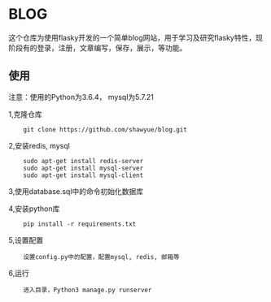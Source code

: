 # BLOG

这个仓库为使用flasky开发的一个简单blog网站，用于学习及研究flasky特性，现阶段有的登录，注册，文章编写，保存，展示，等功能。

## 使用

注意：使用的Python为3.6.4， mysql为5.7.21

1,克隆仓库

        git clone https://github.com/shawyue/blog.git

2,安装redis, mysql

        sudo apt-get install redis-server
        sudo apt-get install mysql-server
        sudo apt-get install mysql-client

3,使用database.sql中的命令初始化数据库

4,安装python库

        pip install -r requirements.txt

5,设置配置

        设置config.py中的配置，配置mysql, redis, 邮箱等

6,运行

        进入目录，Python3 manage.py runserver
